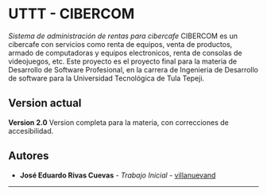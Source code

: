 # UTTT - CIBERCOM

_Sistema de administración de rentas para cibercafe_
CIBERCOM es un cibercafe con servicios como renta de equipos, venta de productos, armado de computadoras y equipos electronicos, renta de consolas de videojuegos, etc.
Este proyecto es el proyecto final para la materia de Desarrollo de Software Profesional, en la carrera de Ingenieria de Desarrollo de software para la Universidad Tecnológica de Tula Tepeji.

## Version actual

**Version 2.0**
Version completa para la materia, con correcciones de accesibilidad.

## Autores

* **José Eduardo Rivas Cuevas** - *Trabajo Inicial* - [villanuevand](https://github.com/eduardrivs)

---
